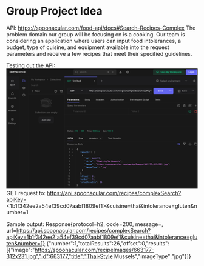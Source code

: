 # Group Project Idea

API: https://spoonacular.com/food-api/docs#Search-Recipes-Complex
The problem domain our group will be focusing on is a cooking. Our team is considering an application where users
can input food intolerances, a budget, type of cuisine, and equipment available into the request parameters and
receive a few recipes that meet their specified guidelines.

Testing out the API:
![img.png](img.png)
GET request to:
https://api.spoonacular.com/recipes/complexSearch?apiKey=<1b1f342ee2a54ef39cd07aabf1809ef1>&cuisine=thai&intolerance=gluten&number=1

Sample output:
Response{protocol=h2, code=200, message=, url=https://api.spoonacular.com/recipes/complexSearch?apiKey=1b1f342ee2`a54ef39cd07aabf1809ef1&cuisine=thai&intolerance=gluten&number=1}
{"number":1,"totalResults":26,"offset":0,"results":[{"image":"https://spoonacular.com/recipeImages/663177-312x231.jpg","id":663177,"title":"Thai-Style
Mussels","imageType":"jpg"}]}
